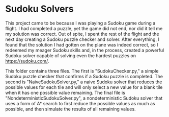 # Sudoku Solvers

This project came to be because I was playing a Sudoku game during a flight. I had completed a puzzle, yet the game did not end, nor did it tell me my solution was correct. Out of spite, I spent the rest of the flight and the next day creating a Sudoku puzzle checker and solver. After everything, I found that the solution I had gotten on the plane was indeed correct, so I redeemed my meager Sudoku skills and, in the process, created a powerful Sudoku solver capable of solving even the hardest puzzles on https://sudoku.com/.

This folder contains three files. The first is "SudokuChecker.py," a simple Sudoku puzzle checker that confirms if a Sudoku puzzle is completed. The second is "NaiveSudokuSolver.py," a naive Sudoku solver that reduces the possible values for each tile and will only select a new value for a blank tile when it has one possible value remaining. The final file is "NondeterministicSudokuSolver.py", a nondeterministic Sudoku solver that uses a form of A* search to first reduce the possible values as much as possible, and then simulate the results of all remaining values.
